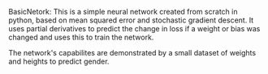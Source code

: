 BasicNetork:
This is a simple neural network created from scratch in python, based on mean squared error and stochastic gradient descent. It uses partial derivatives to predict the change in loss if a weight or bias was changed and uses this to train the network.

The network's capabilites are demonstrated by a small dataset of weights and heights to predict gender.
